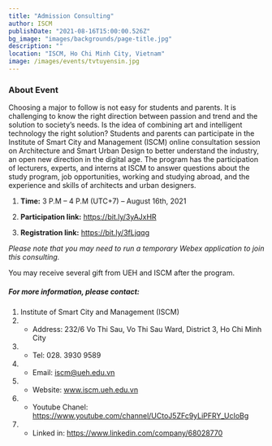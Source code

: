 ```yaml
---
title: "Admission Consulting"
author: ISCM
publishDate: "2021-08-16T15:00:00.526Z"
bg_image: "images/backgrounds/page-title.jpg"
description: ""
location: "ISCM, Ho Chi Minh City, Vietnam"
image: /images/events/tvtuyensin.jpg
---
```


### About Event
<!--StartFragment-->


Choosing a major to follow is not easy for students and parents. It is challenging to know the right direction between passion and trend and the solution to society’s needs. Is the idea of combining art and intelligent technology the right solution?
Students and parents can participate in the Institute of Smart City and Management (ISCM) online consultation session on Architecture and Smart Urban Design to better understand the industry, an open new direction in the digital age.
The program has the participation of lecturers, experts, and interns at ISCM to answer questions about the study program, job opportunities, working and studying abroad, and the experience and skills of architects and urban designers.



1. **Time:** 3 P.M – 4 P.M (UTC+7) – August 16th, 2021

2. **Participation link:** https://bit.ly/3yAJxHR
3. **Registration link:** https://bit.ly/3fLjqqg

*Please note that you may need to run a temporary Webex application to join this consulting.*

You may receive several gift from UEH and ISCM after the program.

##### For more information, please contact:
1. Institute of Smart City and Management (ISCM)
2. * Address: 232/6 Vo Thi Sau, Vo Thi Sau Ward, District 3, Ho Chi Minh City
3. * Tel: 028. 3930 9589
3. * Email: iscm@ueh.edu.vn 
3. * Website: www.iscm.ueh.edu.vn
4. * Youtube Chanel: https://www.youtube.com/channel/UCtoJ5ZFc9yLiPFRY_UcIoBg
5. * Linked in: https://www.linkedin.com/company/68028770
<!--EndFragment-->
